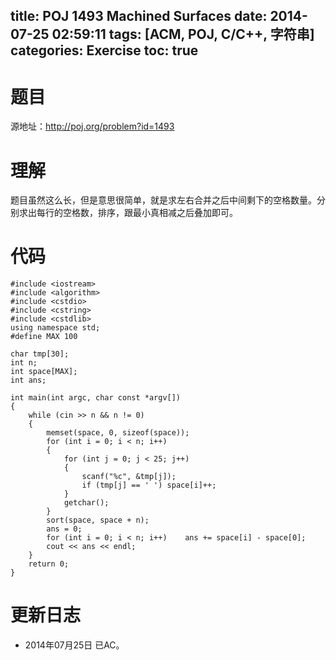 ﻿title: POJ 1493 Machined Surfaces
date: 2014-07-25 02:59:11
tags: [ACM, POJ, C/C++, 字符串]
categories: Exercise
toc: true
---
# 题目
源地址：http://poj.org/problem?id=1493

# 理解
题目虽然这么长，但是意思很简单，就是求左右合并之后中间剩下的空格数量。分别求出每行的空格数，排序，跟最小真相减之后叠加即可。

<!-- more -->

# 代码
```
#include <iostream>
#include <algorithm>
#include <cstdio>
#include <cstring>
#include <cstdlib>
using namespace std;
#define MAX 100

char tmp[30];
int n;
int space[MAX];
int ans;

int main(int argc, char const *argv[])
{
    while (cin >> n && n != 0)
    {
        memset(space, 0, sizeof(space));
        for (int i = 0; i < n; i++)
        {
            for (int j = 0; j < 25; j++)
            {
                scanf("%c", &tmp[j]);
                if (tmp[j] == ' ') space[i]++;
            }
            getchar();
        }
        sort(space, space + n);
        ans = 0;
        for (int i = 0; i < n; i++)    ans += space[i] - space[0];
        cout << ans << endl;
    }
    return 0;
}
```

# 更新日志
- 2014年07月25日 已AC。